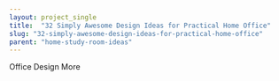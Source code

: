 ```yaml
---
layout: project_single
title:  "32 Simply Awesome Design Ideas for Practical Home Office"
slug: "32-simply-awesome-design-ideas-for-practical-home-office"
parent: "home-study-room-ideas"
---
```

Office Design                                                                                                                                                                                 More